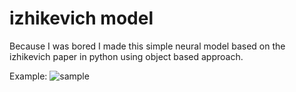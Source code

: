 # izhikevich model
Because I was bored I made this simple neural model based on the izhikevich paper in python using object based approach.

Example:
![sample](sample.png)
